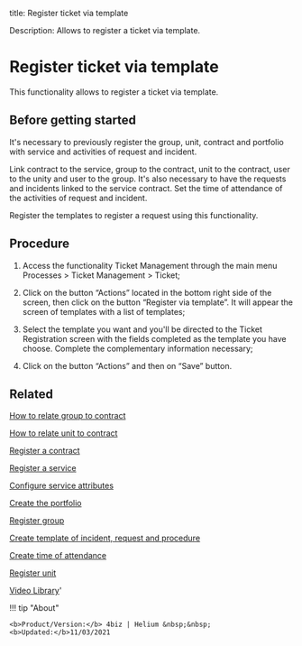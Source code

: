 title: Register ticket via template

Description: Allows to register a ticket via template.
# Register ticket via template
This functionality allows to register a ticket via template.

Before getting started
--------------------------

It's necessary to previously register the group, unit, contract and portfolio
with service and activities of request and incident.

Link contract to the service, group to the contract, unit to the contract, user
to the unity and user to the group. It's also necessary to have the requests and
incidents linked to the service contract. Set the time of attendance of the
activities of request and incident.

Register the templates to register a request using this functionality.

Procedure
-------------

1.  Access the functionality Ticket Management through the main menu Processes
     \> Ticket Management \> Ticket;

2.  Click on the button “Actions”  located in the bottom right side of the
    screen, then click on the button “Register via template”. It will appear the
    screen of templates with a list of templates;
 
3.  Select the template you want and you'll be directed to the Ticket
    Registration screen with the fields completed as the template you have
    choose. Complete the complementary information necessary;
 
4.  Click on the button “Actions” and then on “Save” button.



Related
-----------

[How to relate group to contract](/en-us/4biz-helium/processes/tickets/configuration/relate-group-to-contract.html)

[How to relate unit to contract](/en-us/4biz-helium/processes/tickets/configuration/relate-unit-to-contract.html)

[Register a contract](/en-us/4biz-helium/additional-features/contract-management/use/register-contract.html)

[Register a service](/en-us/4biz-helium/processes/portfolio-and-catalog/use/register-a-service.html)

[Configure service attributes](/en-us/4biz-helium/processes/portfolio-and-catalog/use/configure-services-attributes.html)

[Create the portfolio](/en-us/4biz-helium/processes/portfolio-and-catalog/use/create-the-portfolio.html)

[Register group](/en-us/4biz-helium/initial-settings/access-settings/user/register-groups.html)

[Create template of incident, request and procedure](/en-us/4biz-helium/processes/tickets/configuration/create-template-of-ticket.html)

[Create time of attendance](/en-us/4biz-helium/processes/service-level/configuration/create-time-attendance.html)

[Register unit](/en-us/4biz-helium/platform-administration/region-and-language/register-unit.html)

<i class='fa fa-youtube-play  fa-2x' style='color:#97ce17;vertical-align: middle;'> </i> [Video Library](https://www.youtube.com/playlist?list=PLB5qK2uzf2RNrJnhiXj3dbmgsm9-quhfz)'

!!! tip "About"

    <b>Product/Version:</b> 4biz | Helium &nbsp;&nbsp;
    <b>Updated:</b>11/03/2021

